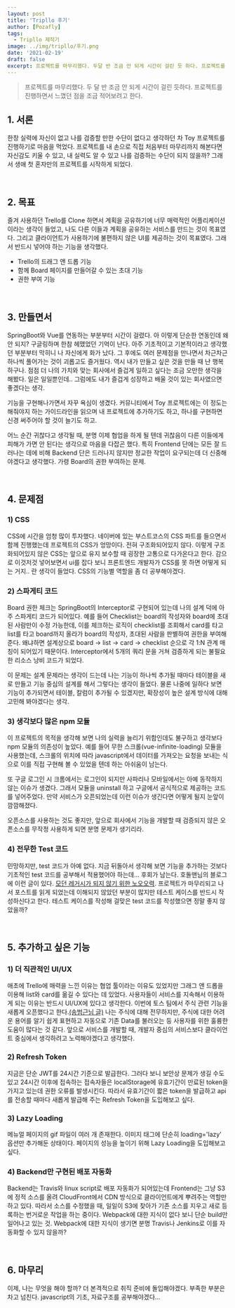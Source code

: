 ```yaml
---
layout: post
title: 'Tripllo 후기'
author: [Pozafly]
tags:
  - Tripllo 제작기
image: ../img/tripllo/후기.png
date: '2021-02-19'
draft: false
excerpt: 프로젝트를 마무리했다. 두달 반 조금 안 되게 시간이 걸린 듯 하다. 프로젝트를 진행하면서 느꼈던 점을 조금 적어보려고 한다.
---
```


> 프로젝트를 마무리했다. 두 달 반 조금 안 되게 시간이 걸린 듯하다. 프로젝트를 진행하면서 느꼈던 점을 조금 적어보려고 한다.

## 1. 서론

한창 실력에 자신이 없고 나를 검증할 만한 수단이 없다고 생각하던 차 Toy 프로젝트를 진행하기로 마음을 먹었다. 프로젝트를 내 손으로 직접 처음부터 마무리까지 해본다면 자신감도 키울 수 있고, 내 실력도 알 수 있고 나를 검증하는 수단이 되지 않을까? 그래서 생애 첫 혼자만의 프로젝트를 시작하게 되었다.

<br/>

## 2. 목표

즐겨 사용하던 Trello를 Clone 하면서 계획을 공유하기에 너무 매력적인 어플리케이션이라는 생각이 들었고, 나도 다른 이들과 계획을 공유하는 서비스를 만드는 것이 목표였다. 그리고 클라이언트가 사용하기에 불편하지 않은 UI를 제공하는 것이 목표였다. 그래서 반드시 넣어야 하는 기능을 생각했다.

- Trello의 드래그 앤 드롭 기능
- 함께 Board 페이지를 만들어갈 수 있는 초대 기능
- 권한 부여 기능

<br/>

## 3. 만들면서

SpringBoot와 Vue를 연동하는 부분부터 시간이 걸렸다. 아 이렇게 단순한 연동인데 왜 안 되지? 구글링하며 한참 헤맸었던 기억이 난다. 아주 기초적이고 기본적이라고 생각했던 부분부터 막히니 나 자신에게 화가 났다. 그 후에도 여러 문제점을 만나면서 차근차근 하나씩 풀어가는 것이 괴롭고도 즐거웠다. 역시 내가 만들고 싶은 것을 만들 때 난 행복하구나. 점점 더 나의 가치와 맞는 회사에서 즐겁게 일하고 싶다는 조금 오만한 생각을 해봤다. 일은 일일뿐인데.. 그럼에도 내가 즐겁게 성장하고 배울 것이 있는 회사였으면 좋겠다는 생각.

기능을 구현해나가면서 자꾸 욕심이 생겼다. 커뮤니티에서 Toy 프로젝트에는 이 정도는 해줘야지 하는 가이드라인을 읽으며 내 프로젝트에 추가하기도 하고, 하나를 구현하면 신경 써주어야 할 것이 늘기도 하고.

어느 순간 귀찮다고 생각될 때, 분명 이제 협업을 하게 될 텐데 귀찮음이 다른 이들에게 피해가 가면 안 된다는 생각으로 마음을 다잡곤 했다. 특히 Frontend 단에는 모든 잘 드러나는 데에 비해 Backend 단은 드러나지 않지만 정교한 작업이 요구되는데 더 신중해야겠다고 생각했다. 가령 Board의 권한 부여하는 문제.

<br/>

## 4. 문제점

### 1) CSS

CSS에 시간을 엄청 많이 투자했다. 네이버에 있는 부스트코스의 CSS 파트를 들으면서 함께 진행했는데 프로젝트의 CSS가 엉망이다. 전혀 구조화되어있지 않다. 이렇게 구조화되어있지 않은 CSS는 앞으로 유지 보수할 때 굉장한 고통으로 다가온다고 한다. 감으로 이것저것 넣어보면서 ui를 잡다 보니 프론트엔드 개발자가 CSS를 못 하면 어떻게 되는 거지.. 란 생각이 들었다. CSS의 기능별 역할을 좀 더 공부해야겠다.

### 2) 스파게티 코드

Board 권한 체크는 SpringBoot의 Interceptor로 구현되어 있는데 나의 설계 덕에 아주 스파게티 코드가 되어있다. 예를 들어 Checklist는 board의 작성자와 board에 초대된 사람만이 수정 가능한데, 이를 체크하는 로직이 checklist를 조회해서 card를 타고 list를 타고 board까지 올라가 board의 작성자, 초대된 사람을 판별하여 권한을 부여해 준다. 왜냐하면 설계상으로 board -> list -> card -> checklist 순으로 각 1:N 관계 매칭이 되어있기 때문이다. Interceptor에서 5개의 쿼리 문을 거쳐 검증하게 되는 불필요한 리소스 낭비 코드가 되었다.

이 문제는 설계 문제라는 생각이 드는데 나는 기능이 하나씩 추가될 때마다 테이블을 새로 만들고 기능 중심의 설계를 해서 그렇다는 생각이 들었다. 물론 나중에 일하다 보면 기능이 추가되면서 테이블, 칼럼이 추가될 수 있겠지만, 확장성이 높은 설계 방식에 대해 고민해 봐야겠다는 생각.

### 3) 생각보다 많은 npm 모듈

이 프로젝트의 목적을 생각해 보면 나의 실력을 늘리기 위함인데도 불구하고 생각보다 npm 모듈의 의존성이 높았다. 예를 들어 무한 스크롤(vue-infinite-loading) 모듈을 사용했는데, 스크롤의 위치에 따라 javascript에서 데이터를 가져오는 요청을 보내는 식으로 이를 직접 구현해 볼 수 있었을 텐데 하는 아쉬움이 남는다.

또 구글 로그인 시 크롬에서는 로그인이 되지만 사파리나 모바일에서는 아예 동작하지 않는 이슈가 생겼다. 그래서 모듈을 uninstall 하고 구글에서 공식적으로 제공하는 코드를 넣어주었다. 만약 서비스가 오픈되었는데 이런 이슈가 생긴다면 어떻게 될지 눈앞이 깜깜해졌다.

오픈소스를 사용하는 것도 좋지만, 앞으로 회사에서 기능을 개발할 때 검증되지 않은 오픈소스를 무작정 사용하게 되면 분명 문제가 생기리라.

### 4) 전무한 Test 코드

민망하지만, test 코드가 아예 없다. 지금 뒤돌아서 생각해 보면 기능을 추가하는 것보다 기초적인 test 코드를 공부해서 적용했어야 하는데... 후회가 남는다. 호돌맨님의 블로그에 이런 글이 있다. [모던 레거시가 되지 않기 위한 노오오력](https://hodolman.com/32). 프로젝트가 마무리되고 나서 포스트를 읽게 되었는데 이해되지 않았던 부분이 많지만 테스트 케이스를 반드시 작성하신다고 한다. 테스트 케이스를 작성해 걸맞은 test 코드를 작성했으면 정말 좋지 않았을까?

<br/>

## 5. 추가하고 싶은 기능

### 1) 더 직관적인 UI/UX

애초에 Trello에 매력을 느낀 이유는 협업 툴이라는 이유도 있었지만 그래그 앤 드롭을 이용해 list와 card를 옮길 수 있다는 데 있었다. 사용자들이 서비스를 지속해서 이용하게 되는 이유는 반드시 UI/UX에 있다고 생각한다. 이번에 토스 팀에서 주식 관련 기능을 새롭게 오픈했다고 한다.[(송범근님 글)](https://www.facebook.com/bumgeun.eddy.song/posts/3527918520652781) 나는 주식에 대해 전무하지만, 주식에 대한 어려운 용어를 알기 쉽게 표현하고 자동으로 기존 Data를 불러오는 등 사용자를 위한 훌륭한 도움이 많다는 것 같다. 앞으로 서비스를 개발할 때, 개발자 중심의 서비스보다 클라이언트 중심에서 생각하려고 노력해야겠다고 생각했다.

### 2) Refresh Token

지금은 단순 JWT를 24시간 기준으로 발급한다. 그러다 보니 보안상 문제가 생길 수도 있고 24시간 이후에 접속하는 접속자들은 localStorage에 유효기간이 만료된 token을 가지고 있는데 권한 오류를 발생시킨다. 따라서 유효기간이 짧은 token을 발급하고 api를 전송할 때마다 새롭게 발급해 주는 Refresh Token을 도입해보고 싶다.

### 3) Lazy Loading

메뉴얼 페이지의 gif 파일이 여러 개 존재한다. 이미지 태그에 단순히 loading='lazy' 옵션만 추가해둔 상태이다. 페이지의 성능을 높이기 위해 Lazy Loading을 도입해보고 싶다.

### 4) Backend만 구현된 배포 자동화

Backend는 Travis와 linux script로 배포 자동화가 되어있는데 Frontend는 그냥 S3에 정적 소스를 올려 CloudFront에서 CDN 방식으로 클라이언트에게 뿌려주는 역할만 하고 있다. 따라서 소스를 수정했을 때, 일일이 S3에 찾아가 기존 소스를 지우고 새로 등록하는 번거로운 작업을 하는 중이다. Webpack에 대한 지식이 없다 보니 단순 build만 일어나고 있는 것. Webpack에 대한 지식이 생기면 분명 Travis나 Jenkins로 이를 자동화할 수 있지 않을까?

<br/>

## 6. 마무리

이제, 나는 무엇을 해야 할까? 더 본격적으로 취직 준비에 돌입해야겠다. 부족한 부분은 차고 넘친다. javascript의 기초, 자료구조를 공부해야겠다...